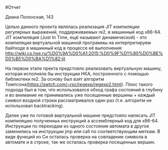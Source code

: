 #Отчет


Диана Полонская, 143


Целью данного проекта являлась реализация JIT компиляции регулярных выражений, поддерживаемых re2, в машинный код x86-64.
JIT компиляция (Just In Time, ещё называют динамической) - это компиляция виртуальной машиной программы на интерпретируем байткоде в машинный код в процессе её выполнения: http://wiki.cs.hse.ru/%D0%9A%D0%A1:2015:%D0%9F%D1%80%D0%BE%D0%B5%D0%BA%D1%82:jit


На первом этапе пректа предстояло реализовать виртуальную машину, которая исполняла бы инструкции НКА, построенного с помощью библиотеки re2. За основу был взят алгоритм Томпсона(https://swtch.com/~rsc/regexp/regexp2.html). Плюс такого подхода был в том, что использовался обход графа состояний в глубину и во внимание не принимались уже посещенные вершины + каждый символ входной строки рассматривался один раз (т.е. алгоритм не использовал backtracking).


Далее уже по готовой виртуальной машине предстояло написать JIT компиляцию полученных инструкций а ассемблерный код для x86-64. Инструкции по переходам из одного состояния автомата в другое заменились на инструкции jmp или call по соответствующим меткам. В виде функций из Си осталась проверка на совпадение символа в автомате и в строке, так же осталась проверка посещенных вершин.
